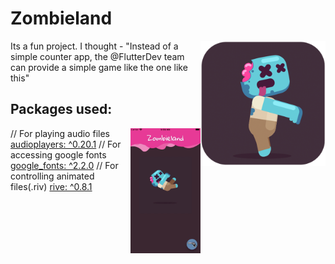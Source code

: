 # Zombieland

<img align="right" src="assets/playstore.png" height="200"></img>
Its a fun project. I thought - "Instead of a simple counter app, the
@FlutterDev team can provide a simple game like the one like this"

## Packages used:

<img align="right" src="assets/demo.gif" height="200"></img>
// For playing audio files
[audioplayers: ^0.20.1](https://pub.dev/packages/audioplayers)
// For accessing google fonts
[google_fonts: ^2.2.0](https://pub.dev/packages/google_fonts)
// For controlling animated files(.riv)
[rive: ^0.8.1](https://pub.dev/packages/rive)
